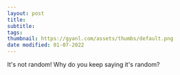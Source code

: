 ```yaml
---
layout: post
title:
subtitle:
tags: 
thumbnail: https://gyanl.com/assets/thumbs/default.png
date modified: 01-07-2022
---
```


It's not random! Why do you keep saying it's random?

